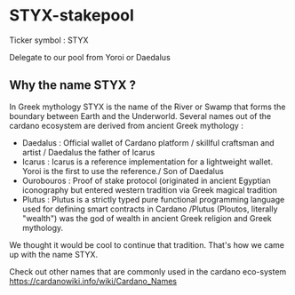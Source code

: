 # STYX-stakepool

Ticker symbol :  STYX

Delegate to our pool from Yoroi or Daedalus

## Why the name STYX ?

In Greek mythology STYX is the name of the River or Swamp that forms the boundary between Earth and the Underworld.
Several names out of the cardano ecosystem are derived from ancient Greek mythology :


- Daedalus : Official wallet of Cardano platform   /   skillful craftsman and artist /  Daedalus the father of Icarus
- Icarus : Icarus is a reference implementation for a lightweight wallet. Yoroi is the first to use the reference./   Son of Daedalus
- Ourobouros : Proof of stake protocol (originated in ancient Egyptian iconography but entered western tradition via Greek magical tradition
- Plutus : Plutus is a strictly typed pure functional programming language used for defining smart contracts in Cardano /Plutus (Ploutos, literally "wealth") was the god of wealth in ancient Greek religion and Greek mythology.

We thought it would be cool to continue that tradition. That's how we came up with the name STYX.


Check out other names that are commonly used in the cardano eco-system
https://cardanowiki.info/wiki/Cardano_Names
